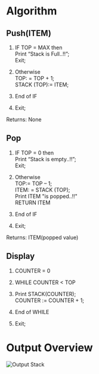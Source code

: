 

# Algorithm

## Push(ITEM)

1.  IF TOP = MAX   then \
    Print “Stack is Full..!!”; \
    Exit;

1.  Otherwise \
    TOP: = TOP + 1; \
    STACK (TOP):= ITEM;

1.  End of IF

1.  Exit;

Returns: None

## Pop

1.  IF TOP = 0 then \
    Print “Stack is empty..!!”; \
    Exit;

1.  Otherwise\
    TOP:= TOP – 1;\
    ITEM: = STACK (TOP);\
    Print ITEM "is popped..!!"\
    RETURN ITEM

1.  End of IF

1.  Exit;

Returns: ITEM(popped value)

## Display

1.  COUNTER = 0

1.  WHILE COUNTER < TOP 

1.  Print STACK(COUNTER);\
    COUNTER := COUNTER + 1;

1.  End of WHILE

1.  Exit;


# Output Overview

![Output Stack](https://www.lucidchart.com/publicSegments/view/62bce614-47f1-4fdf-acf6-9146e32c712b/image.png)